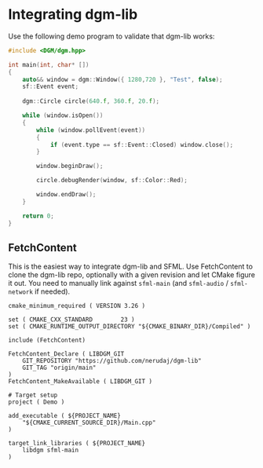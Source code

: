 # Integrating dgm-lib

Use the following demo program to validate that dgm-lib works:

```cpp
#include <DGM/dgm.hpp>

int main(int, char* [])
{
	auto&& window = dgm::Window({ 1280,720 }, "Test", false);
	sf::Event event;
	
	dgm::Circle circle(640.f, 360.f, 20.f);

	while (window.isOpen())
	{
		while (window.pollEvent(event))
		{
			if (event.type == sf::Event::Closed) window.close();
		}

		window.beginDraw();

		circle.debugRender(window, sf::Color::Red);

		window.endDraw();
	}

	return 0;
}
```

## FetchContent

This is the easiest way to integrate dgm-lib and SFML. Use FetchContent to clone the dgm-lib repo, optionally with a given revision and let CMake figure it out. You need to manually link against `sfml-main` (and `sfml-audio` / `sfml-network` if needed).

```
cmake_minimum_required ( VERSION 3.26 )

set ( CMAKE_CXX_STANDARD		23 )
set ( CMAKE_RUNTIME_OUTPUT_DIRECTORY "${CMAKE_BINARY_DIR}/Compiled" )

include (FetchContent)

FetchContent_Declare ( LIBDGM_GIT
	GIT_REPOSITORY "https://github.com/nerudaj/dgm-lib"
	GIT_TAG "origin/main"
)
FetchContent_MakeAvailable ( LIBDGM_GIT )

# Target setup
project ( Demo )

add_executable ( ${PROJECT_NAME}
    "${CMAKE_CURRENT_SOURCE_DIR}/Main.cpp"
)

target_link_libraries ( ${PROJECT_NAME}
    libdgm sfml-main
)
```
